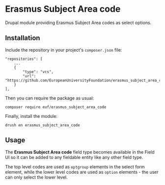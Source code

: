# Erasmus Subject Area code

Drupal module providing Erasmus Subject Area codes as select options.

## Installation

Include the repository in your project's `composer.json` file:

    "repositories": [
        ...
        {
            "type": "vcs",
            "url": "https://github.com/EuropeanUniversityFoundation/erasmus_subject_area_code"
        }
    ],

Then you can require the package as usual:

    composer require euf/erasmus_subject_area_code

Finally, install the module:

    drush en erasmus_subject_area_code

## Usage

The **Erasmus Subject Area code** field type becomes available in the Field UI so it can be added to any fieldable entity like any other field type.

The top level codes are used as `optgroup` elements in the select form element, while the lower level codes are used as `option` elements - the user can only select the lower level.

